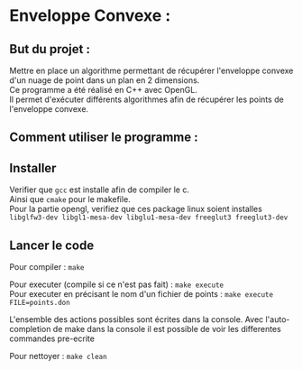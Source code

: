 Enveloppe Convexe :
===================

But du projet :
---------------

Mettre en place un algorithme permettant de récupérer l'enveloppe convexe d'un nuage de point dans un plan en 2 dimensions.  
Ce programme a été réalisé en C++ avec OpenGL.  
Il permet d'exécuter différents algorithmes afin de récupérer les points de l'enveloppe convexe.

Comment utiliser le programme :
-------------------------------

## Installer 

Verifier que `gcc` est installe afin de compiler le c.  
Ainsi que `cmake` pour le makefile.  
Pour la partie opengl, verifiez que ces package linux soient installes `libglfw3-dev libgl1-mesa-dev libglu1-mesa-dev freeglut3 freeglut3-dev`

## Lancer le code

Pour compiler : `make`  

Pour executer (compile si ce n'est pas fait) : `make execute`  
Pour executer en précisant le nom d'un fichier de points : `make execute FILE=points.don`

L'ensemble des actions possibles sont écrites dans la console.
Avec l'auto-completion de make dans la console il est possible de voir les differentes commandes pre-ecrite

Pour nettoyer : `make clean`